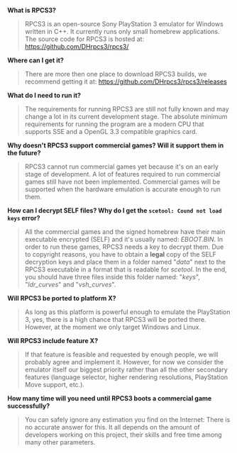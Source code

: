 **What is RPCS3?**
> RPCS3 is an open-source Sony PlayStation 3 emulator for Windows written in C++. It currently runs only small homebrew applications. The source code for RPCS3 is hosted at: https://github.com/DHrpcs3/rpcs3/

**Where can I get it?**
> There are more then one place to download RPCS3 builds, we recommend getting it at: https://github.com/DHrpcs3/rpcs3/releases

**What do I need to run it?**
> The requirements for running RPCS3 are still not fully known and may change a lot in its current development stage. The absolute minimum requirements for running the program are a modern CPU that supports SSE and a OpenGL 3.3 compatible graphics card.

**Why doesn't RPCS3 support commercial games? Will it support them in the future?**
> RPCS3 cannot run commercial games yet because it's on an early stage of development. A lot of features required to run commercial games still have not been implemented. Commercial games will be supported when the hardware emulation is accurate enough to run them.

**How can I decrypt SELF files? Why do I get the `scetool: Cound not load keys` error?**
> All the commercial games and the signed homebrew have their main executable encrypted (SELF) and it's usually named: *EBOOT.BIN*. In order to run these games, RPCS3 needs a key to decrypt them. Due to copyright reasons, you have to obtain a **legal** copy of the SELF decryption keys and place them in a folder named "*data*" next to the RPCS3 executable in a format that is readable for *scetool*. In the end, you should have three files inside this folder named: "*keys*", "*ldr_curves*" and "*vsh_curves*".

**Will RPCS3 be ported to platform X?**
> As long as this platform is powerful enough to emulate the PlayStation 3, yes, there is a high chance that RPCS3 will be ported there. However, at the moment we only target Windows and Linux.

**Will RPCS3 include feature X?**
> If that feature is feasible and requested by enough people, we will probably agree and implement it. However, for now we consider the emulator itself our biggest priority rather than all the other secondary features (language selector, higher rendering resolutions, PlayStation Move support, etc.).

**How many time will you need until RPCS3 boots a commercial game successfully?**
> You can safely ignore any estimation you find on the Internet: There is no accurate answer for this. It all depends on the amount of developers working on this project, their skills and free time among many other parameters.